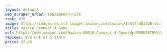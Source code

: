 ```yaml
---
layout: default 
﻿web_scraper_order: 1582906847-7256
rank: #38
image: https://images-na.ssl-images-amazon.com/images/I/5154mQi%2BrzL.jpg
title: Hasbro Connect 4 Game
url: https://www.amazon.com/Hasbro-A5640-Connect-4-Game/dp/B00D8STBHY/ref=zg_mw_toys-and-games_38?_encoding=UTF8&psc=1&refRID=CQ1QRMJJW1ED0E69BGRT
reviews: 4.8 out of 5 stars
price: $7.88 
---
```

